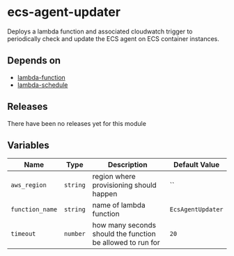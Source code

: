 ecs-agent-updater
======


Deploys a lambda function and associated cloudwatch trigger to periodically check and update the ECS agent on ECS container instances.

Depends on
------

* [lambda-function](../lambda-function/README.md)
* [lambda-schedule](../lambda-schedule/README.md)



Releases
------


There have been no releases yet for this module

Variables
------

|Name | Type | Description | Default Value|
--- | --- | --- | ---
`aws_region` | `string` | region where provisioning should happen | ``
`function_name` | `string` | name of lambda function | `EcsAgentUpdater`
`timeout` | `number` | how many seconds should the function be allowed to run for | `20`

